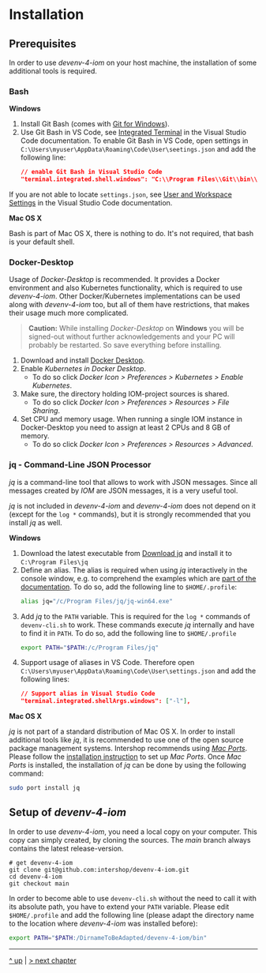 # Installation
## Prerequisites
In order to use _devenv-4-iom_ on your host machine, the installation of some additional tools is required.

### Bash
**Windows**

1. Install Git Bash (comes with [Git for Windows](https://gitforwindows.org/)).
1. Use Git Bash in VS Code, see [Integrated Terminal](https://code.visualstudio.com/docs/editor/integrated-terminal#_configuration) in the Visual Studio Code documentation. To enable Git Bash in VS Code, open settings in `C:\Users\myuser\AppData\Roaming\Code\User\seetings.json` and add the following line:
   ```json
   // enable Git Bash in Visual Studio Code
   "terminal.integrated.shell.windows": "C:\\Program Files\\Git\\bin\\bash.exe"
   ```
If you are not able to locate `settings.json`, see [User and Workspace Settings](https://code.visualstudio.com/docs/getstarted/settings) in the Visual Studio Code documentation.

**Mac OS X**

Bash is part of Mac OS X, there is nothing to do. It's not required, that bash is your default shell.

### Docker-Desktop
Usage of _Docker-Desktop_ is recommended. It provides a Docker environment and also Kubernetes functionality, which is required to use _devenv-4-iom_. Other Docker/Kubernetes implementations can be used along with _devenv-4-iom_ too, but all of them have restrictions, that makes their usage much more complicated.
     
> **Caution:** While installing _Docker-Desktop_ on **Windows** you will be signed-out without further acknowledgements and your PC will probably be restarted. So save everything before installing.

1. Download and install [Docker Desktop](https://www.docker.com/products/docker-desktop).
2. Enable _Kubernetes in Docker Desktop_.
    - To do so click _Docker Icon > Preferences > Kubernetes > Enable Kubernetes_.
3. Make sure, the directory holding IOM-project sources is shared.
    - To do so click _Docker Icon > Preferences > Resources > File Sharing_.
4. Set CPU and memory usage. When running a single IOM instance in Docker-Desktop you need to assign at least 2 CPUs and 8 GB of memory.
    - To do so click _Docker Icon > Preferences > Resources > Advanced_.

### jq - Command-Line JSON Processor
_jq_ is a command-line tool that allows to work with JSON messages. Since all messages created by _IOM_ are JSON messages, it is a very useful tool.

_jq_ is not included in _devenv-4-iom_ and _devenv-4-iom_ does not depend on it (except for the `log *` commands), but it is strongly recommended that you install _jq_ as well.

**Windows**

1. Download the latest executable from [Download jq](https://stedolan.github.io/jq/download) and install it to `C:\Program Files\jq`
1. Define an alias. The alias is required when using _jq_ interactively in the console window, e.g. to comprehend the examples which are [part of the documentation](05_log_messages.md#jq). To do so, add the following line to `$HOME/.profile`:
    ```sh
    alias jq="/c/Program Files/jq/jq-win64.exe"
    ```
1. Add _jq_ to the `PATH` variable. This is required for the `log *` commands of `devenv-cli.sh` to work. These commands execute _jq_ internally and have to find it in `PATH`. To do so, add the following line to `$HOME/.profile`
    ```sh
    export PATH="$PATH:/c/Program Files/jq"
    ```
1. Support usage of aliases in VS Code. Therefore open `C:\Users\myuser\AppData\Roaming\Code\User\settings.json` and add the following lines:
    ```json
    // Support alias in Visual Studio Code
    "terminal.integrated.shellArgs.windows": ["-l"],
    ```

**Mac OS X**

_jq_ is not part of a standard distribution of Mac OS X. In order to install additional tools like _jq_, it is recommended to use one of the open source package management systems. Intershop recommends using [_Mac Ports_](https://www.macports.org/). Please follow the [installation instruction](https://www.macports.org/install.php) to set up _Mac Ports_. Once _Mac Ports_ is installed, the installation of _jq_ can be done by using the following command:
```sh
sudo port install jq
```

## Setup of _devenv-4-iom_
In order to use _devenv-4-iom_, you need a local copy on your computer. This copy can simply created, by cloning the sources. The _main_ branch always contains the latest release-version.

    # get devenv-4-iom
    git clone git@github.com:intershop/devenv-4-iom.git
    cd devenv-4-iom
    git checkout main
    
In order to become able to use `devenv-cli.sh` without the need to call it with its absolute path, you have to extend your `PATH` variable. Please edit `$HOME/.profile` and add the following line (please adapt the directory name to the location where _devenv-4-iom_ was installed before):
```sh
export PATH="$PATH:/DirnameToBeAdapted/devenv-4-iom/bin"
```

---
[^ up](../README.md) | [> next chapter](01_first_steps.md)